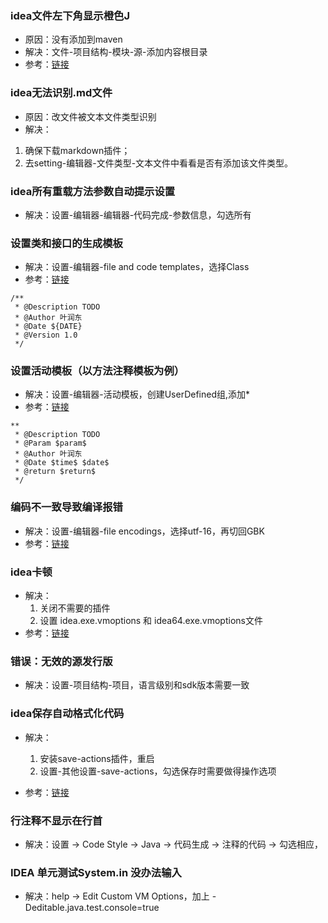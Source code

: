 ### idea文件左下角显示橙色J
- 原因：没有添加到maven
- 解决：文件-项目结构-模块-源-添加内容根目录
- 参考：[链接](https://jingyan.baidu.com/article/c910274b5c23a1cd361d2d3b.html)

### idea无法识别.md文件
- 原因：改文件被文本文件类型识别
- 解决：
1. 确保下载markdown插件；
2. 去setting-编辑器-文件类型-文本文件中看看是否有添加该文件类型。

### idea所有重载方法参数自动提示设置
- 解决：设置-编辑器-编辑器-代码完成-参数信息，勾选所有

### 设置类和接口的生成模板
- 解决：设置-编辑器-file and code templates，选择Class
- 参考：[链接](https://blog.csdn.net/qushaming/article/details/96867190)
```
/**
 * @Description TODO
 * @Author 叶润东
 * @Date ${DATE}
 * @Version 1.0
 */
```

### 设置活动模板（以方法注释模板为例）
- 解决：设置-编辑器-活动模板，创建UserDefined组,添加*
- 参考：[链接](https://blog.csdn.net/qushaming/article/details/96867190)
```
**
 * @Description TODO
 * @Param $param$
 * @Author 叶润东
 * @Date $time$ $date$
 * @return $return$
 */
```

### 编码不一致导致编译报错

- 解决：设置-编辑器-file encodings，选择utf-16，再切回GBK
- 参考：[链接](https://blog.csdn.net/qq_41723615/article/details/103908486)

### idea卡顿

- 解决：
  1. 关闭不需要的插件
  2. 设置 idea.exe.vmoptions 和 idea64.exe.vmoptions文件
- 参考：[链接](https://www.pianshen.com/article/38181312109/)

### 错误：无效的源发行版

- 解决：设置-项目结构-项目，语言级别和sdk版本需要一致

### idea保存自动格式化代码

- 解决：
    1. 安装save-actions插件，重启
    2. 设置-其他设置-save-actions，勾选保存时需要做得操作选项
    
- 参考：[链接](https://jingyan.baidu.com/article/17bd8e529d627185ab2bb8eb.html)

### 行注释不显示在行首

- 解决：设置 -> Code Style -> Java -> 代码生成 -> 注释的代码 -> 勾选相应，

### IDEA 单元测试System.in 没办法输入

- 解决：help -> Edit Custom VM Options，加上 -Deditable.java.test.console=true

    